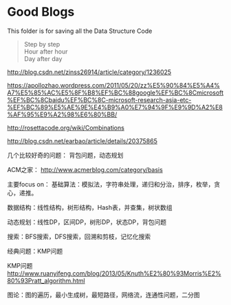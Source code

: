 # Good Blogs
This folder is for saving all the Data Structure Code

> Step by step  
> Hour after hour  
> Day after day  

http://blog.csdn.net/zinss26914/article/category/1236025



https://apollozhao.wordpress.com/2011/05/20/zz%E5%90%84%E5%A4%A7%E5%85%AC%E5%8F%B8%EF%BC%88google%EF%BC%8Cmicrosoft%EF%BC%8Cbaidu%EF%BC%8C-microsoft-research-asia-etc-%EF%BC%89%E5%AE%9E%E4%B9%A0%E7%94%9F%E9%9D%A2%E8%AF%95%E9%A2%98%E6%80%BB/


http://rosettacode.org/wiki/Combinations


http://blog.csdn.net/earbao/article/details/20375865

几个比较好奇的问题：
背包问题，动态规划


ACM之家：
http://www.acmerblog.com/category/basis

主要focus on：
基础算法：模拟法，字符串处理，递归和分治，排序，枚举，贪心，递推。

数据结构：线性结构，树形结构，Hash表，并查集，树状数组

动态规划：线性DP，区间DP，树形DP，状态DP，背包问题

搜索：BFS搜索，DFS搜索，回溯和剪枝，记忆化搜索

经典问题：KMP问题




KMP问题
http://www.ruanyifeng.com/blog/2013/05/Knuth%E2%80%93Morris%E2%80%93Pratt_algorithm.html









图论：图的遍历，最小生成树，最短路径，网络流，连通性问题，二分图

